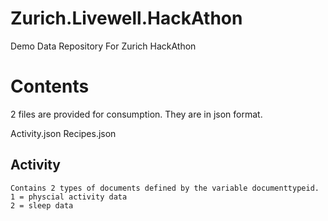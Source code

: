 # Zurich.Livewell.HackAthon
Demo Data Repository For Zurich HackAthon

# Contents

2 files are provided for consumption. They are in json format.

Activity.json
Recipes.json

## Activity
    
    Contains 2 types of documents defined by the variable documenttypeid.
    1 = physcial activity data
    2 = sleep data






